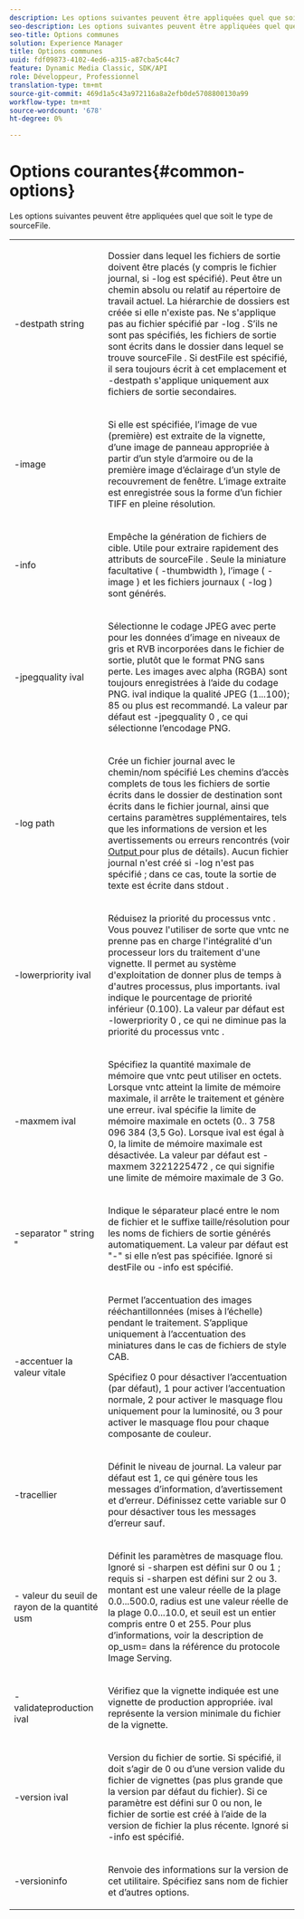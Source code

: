 ```yaml
---
description: Les options suivantes peuvent être appliquées quel que soit le type de sourceFile.
seo-description: Les options suivantes peuvent être appliquées quel que soit le type de sourceFile.
seo-title: Options communes
solution: Experience Manager
title: Options communes
uuid: fdf09873-4102-4ed6-a315-a87cba5c44c7
feature: Dynamic Media Classic, SDK/API
role: Développeur, Professionnel
translation-type: tm+mt
source-git-commit: 469d1a5c43a972116a8a2efb0de5708800130a99
workflow-type: tm+mt
source-wordcount: '678'
ht-degree: 0%

---
```



# Options courantes{#common-options}

Les options suivantes peuvent être appliquées quel que soit le type de sourceFile.

<table id="simpletable_3BFC3737C891411D84405CEEF6B19542"> 
 <tr class="strow"> 
  <td class="stentry"> <p> <span class="codeph"> -destpath  <span class="varname"> string  </span> </span> </p> </td> 
  <td class="stentry"> <p>Dossier dans lequel les fichiers de sortie doivent être placés (y compris le fichier journal, si <span class="codeph"> -log </span> est spécifié). Peut être un chemin absolu ou relatif au répertoire de travail actuel. La hiérarchie de dossiers est créée si elle n'existe pas. Ne s'applique pas au fichier spécifié par <span class="codeph"> -log </span>. S’ils ne sont pas spécifiés, les fichiers de sortie sont écrits dans le dossier dans lequel se trouve <span class="varname"> sourceFile </span>. Si <span class="varname"> destFile </span> est spécifié, il sera toujours écrit à cet emplacement et <span class="codeph"> -destpath </span> s'applique uniquement aux fichiers de sortie secondaires. </p> </td> 
 </tr> 
 <tr class="strow"> 
  <td class="stentry"> <p> <span class="codeph"> -image </span> </p> </td> 
  <td class="stentry"> <p>Si elle est spécifiée, l’image de vue (première) est extraite de la vignette, d’une image de panneau appropriée à partir d’un style d’armoire ou de la première image d’éclairage d’un style de recouvrement de fenêtre. L’image extraite est enregistrée sous la forme d’un fichier TIFF en pleine résolution. </p> </td> 
 </tr> 
 <tr class="strow"> 
  <td class="stentry"> <p> <span class="codeph"> -info </span> </p> </td> 
  <td class="stentry"> <p>Empêche la génération de fichiers de cible. Utile pour extraire rapidement des attributs de <span class="varname"> sourceFile </span>. Seule la miniature facultative ( <span class="codeph"> -thumbwidth </span>), l’image ( <span class="codeph"> -image </span>) et les fichiers journaux ( <span class="codeph"> -log </span>) sont générés. </p> </td> 
 </tr> 
 <tr class="strow"> 
  <td class="stentry"> <p> <span class="codeph"> -jpegquality  <span class="varname"> ival  </span> </span> </p> </td> 
  <td class="stentry"> <p>Sélectionne le codage JPEG avec perte pour les données d’image en niveaux de gris et RVB incorporées dans le fichier de sortie, plutôt que le format PNG sans perte. Les images avec alpha (RGBA) sont toujours enregistrées à l’aide du codage PNG. <span class="varname"> ival  </span> indique la qualité JPEG (1...100); 85 ou plus est recommandé. La valeur par défaut est <span class="codeph"> -jpegquality 0 </span>, ce qui sélectionne l’encodage PNG. </p> </td> 
 </tr> 
 <tr class="strow"> 
  <td class="stentry"> <p> <span class="codeph"> -log  <span class="varname"> path  </span> </span> </p> </td> 
  <td class="stentry"> <p>Crée un fichier journal avec le chemin/nom spécifié Les chemins d’accès complets de tous les fichiers de sortie écrits dans le dossier de destination sont écrits dans le fichier journal, ainsi que certains paramètres supplémentaires, tels que les informations de version et les avertissements ou erreurs rencontrés (voir <a href="../../../../ir-api/vntc/utilities/c-ir-vignette-converter-vntc/r-ir-output.md#reference-c51e30b721eb416bb646089f0ac045c5" type="reference" format="dita" scope="local"> Output </a> pour plus de détails). Aucun fichier journal n'est créé si <span class="codeph"> -log </span> n'est pas spécifié ; dans ce cas, toute la sortie de texte est écrite dans <span class="codeph"> stdout </span>. </p> </td> 
 </tr> 
 <tr class="strow"> 
  <td class="stentry"> <p> <span class="codeph"> -lowerpriority  <span class="varname"> ival  </span> </span> </p> </td> 
  <td class="stentry"> <p>Réduisez la priorité du processus <span class="filepath"> vntc </span>. Vous pouvez l'utiliser de sorte que <span class="filepath"> vntc </span> ne prenne pas en charge l'intégralité d'un processeur lors du traitement d'une vignette. Il permet au système d'exploitation de donner plus de temps à d'autres processus, plus importants. <span class="varname"> ival  </span> indique le pourcentage de priorité inférieur (0.100). La valeur par défaut est <span class="codeph"> -lowerpriority 0 </span>, ce qui ne diminue pas la priorité du processus <span class="filepath"> vntc </span>. </p> </td> 
 </tr> 
 <tr class="strow"> 
  <td class="stentry"> <p> <span class="codeph"> -maxmem  <span class="varname"> ival  </span> </span> </p> </td> 
  <td class="stentry"> <p>Spécifiez la quantité maximale de mémoire que <span class="filepath"> vntc </span> peut utiliser en octets. Lorsque <span class="filepath"> vntc </span> atteint la limite de mémoire maximale, il arrête le traitement et génère une erreur. <span class="varname"> ival  </span> spécifie la limite de mémoire maximale en octets (0.. 3 758 096 384 (3,5 Go). Lorsque <span class="varname"> ival </span> est égal à 0, la limite de mémoire maximale est désactivée. La valeur par défaut est <span class="codeph"> -maxmem 3221225472 </span>, ce qui signifie une limite de mémoire maximale de 3 Go. </p> </td> 
 </tr> 
 <tr class="strow"> 
  <td class="stentry"> <p> <span class="codeph"> -separator "  <span class="varname"> string  </span>"  </span> </p> </td> 
  <td class="stentry"> <p>Indique le séparateur placé entre le nom de fichier et le suffixe taille/résolution pour les noms de fichiers de sortie générés automatiquement. La valeur par défaut est "-" si elle n’est pas spécifiée. Ignoré si <span class="varname"> destFile </span> ou <span class="codeph"> -info </span> est spécifié. </p> </td> 
 </tr> 
 <tr class="strow"> 
  <td class="stentry"> <p> <span class="codeph"> -accentuer la  <span class="varname"> valeur vitale  </span> </span> </p> </td> 
  <td class="stentry"> <p>Permet l’accentuation des images rééchantillonnées (mises à l’échelle) pendant le traitement. S’applique uniquement à l’accentuation des miniatures dans le cas de fichiers de style CAB. </p> <p>Spécifiez 0 pour désactiver l’accentuation (par défaut), 1 pour activer l’accentuation normale, 2 pour activer le masquage flou uniquement pour la luminosité, ou 3 pour activer le masquage flou pour chaque composante de couleur. </p> </td> 
 </tr> 
 <tr class="strow"> 
  <td class="stentry"> <p> <span class="codeph"> -tracellier  </span> </p> </td> 
  <td class="stentry"> <p>Définit le niveau de journal. La valeur par défaut est 1, ce qui génère tous les messages d’information, d’avertissement et d’erreur. Définissez cette variable sur 0 pour désactiver tous les messages d’erreur sauf. </p> </td> 
 </tr> 
 <tr class="strow"> 
  <td class="stentry"> <p> <span class="codeph"> - <span class="varname"> valeur du  </span> <span class="varname"> seuil de  </span> <span class="varname"> rayon de la quantité usm  </span> </span> </p> </td> 
  <td class="stentry"> <p>Définit les paramètres de masquage flou. Ignoré si <span class="codeph"> -sharpen </span> est défini sur 0 ou 1 ; requis si <span class="codeph"> -sharpen </span> est défini sur 2 ou 3. <span class="varname"> montant  </span> est une valeur réelle de la plage 0.0...500.0,  <span class="varname"> radius  </span> est une valeur réelle de la plage 0.0...10.0, et  <span class="varname"> seuil  </span> est un entier compris entre 0 et 255. Pour plus d’informations, voir la description de <span class="codeph"> op_usm= </span> dans la référence du protocole Image Serving. </p> </td> 
 </tr> 
 <tr class="strow"> 
  <td class="stentry"> <p> <span class="codeph"> -validateproduction  <span class="varname"> ival  </span> </span> </p> </td> 
  <td class="stentry"> <p>Vérifiez que la vignette indiquée est une vignette de production appropriée. <span class="varname"> ival  </span> représente la version minimale du fichier de la vignette. </p> </td> 
 </tr> 
 <tr class="strow"> 
  <td class="stentry"> <p> <span class="codeph"> -version  <span class="varname"> ival  </span> </span> </p> </td> 
  <td class="stentry"> <p>Version du fichier de sortie. Si spécifié, il doit s’agir de 0 ou d’une version valide du fichier de vignettes (pas plus grande que la version par défaut du fichier). Si ce paramètre est défini sur 0 ou non, le fichier de sortie est créé à l’aide de la version de fichier la plus récente. Ignoré si <span class="codeph"> -info </span> est spécifié. </p> </td> 
 </tr> 
 <tr class="strow"> 
  <td class="stentry"> <p> <span class="codeph"> -versioninfo  </span> </p> </td> 
  <td class="stentry"> <p>Renvoie des informations sur la version de cet utilitaire. Spécifiez sans nom de fichier et d’autres options. </p> </td> 
 </tr> 
</table>

